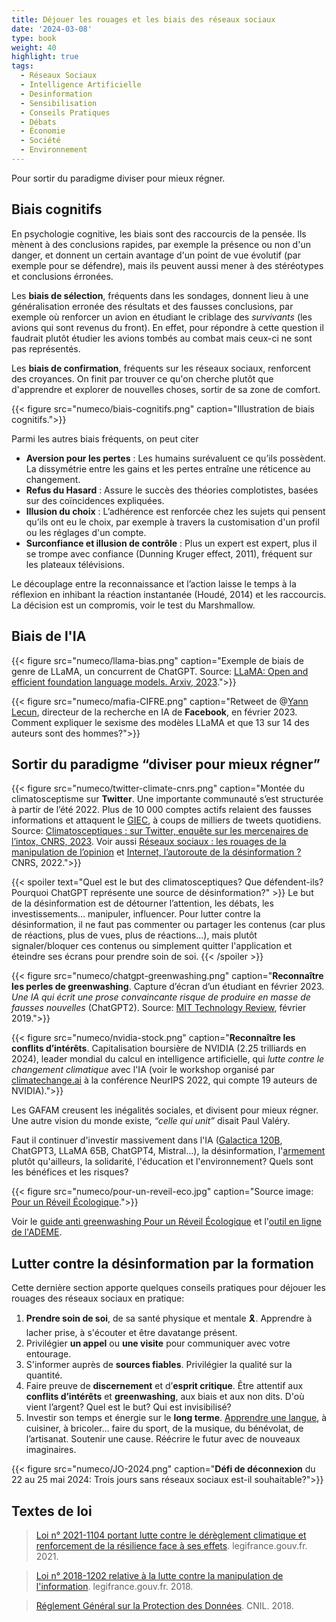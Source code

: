 ```yaml
---
title: Déjouer les rouages et les biais des réseaux sociaux
date: '2024-03-08'
type: book
weight: 40
highlight: true
tags:
  - Réseaux Sociaux
  - Intelligence Artificielle
  - Desinformation
  - Sensibilisation
  - Conseils Pratiques
  - Débats
  - Économie
  - Société
  - Environnement
---
```


Pour sortir du paradigme diviser pour mieux régner.

<!--more-->

## Biais cognitifs

En psychologie cognitive, les biais sont des raccourcis de la pensée.
Ils mènent à des conclusions rapides, par exemple la présence ou non d'un danger, et donnent un certain avantage d'un point de vue évolutif (par exemple pour se défendre), mais ils peuvent aussi mener à des stéréotypes et conclusions érronées.

Les <b>biais de sélection</b>, fréquents dans les sondages, donnent lieu à une généralisation erronée des résultats et des fausses conclusions, par exemple où renforcer un avion en étudiant le criblage des <i>survivants</i> (les avions qui sont revenus du front). En effet, pour répondre à cette question il faudrait plutôt étudier les avions tombés au combat mais ceux-ci ne sont pas représentés.

Les <b>biais de confirmation</b>, fréquents sur les réseaux sociaux, renforcent des croyances. On finit par trouver ce qu'on cherche plutôt que d'apprendre et explorer de nouvelles choses, sortir de sa zone de comfort.

{{< figure src="numeco/biais-cognitifs.png" caption="Illustration de biais cognitifs.">}}

Parmi les autres biais fréquents, on peut citer
* <b>Aversion pour les pertes</b> : Les humains surévaluent ce qu’ils possèdent. La dissymétrie entre les gains et les pertes entraîne une réticence au changement. 
* <b>Refus du Hasard</b> : Assure le succès des théories complotistes, basées sur des coïncidences expliquées.
* <b>Illusion du choix</b> : L’adhérence est renforcée chez les sujets qui pensent qu’ils ont eu le choix, par exemple à travers la customisation d'un profil ou les réglages d'un compte.
* <b>Surconfiance et illusion de contrôle</b> : Plus un expert est expert, plus il se trompe avec confiance (Dunning Kruger effect, 2011), fréquent sur les plateaux télévisions. 

Le découplage entre la reconnaissance et l’action laisse le temps à la réflexion en inhibant la réaction instantanée (Houdé, 2014) et les raccourcis. La décision est un compromis, voir le test du Marshmallow. 

## Biais de l'IA

{{< figure src="numeco/llama-bias.png" caption="Exemple de biais de genre de LLaMA, un concurrent de ChatGPT. Source: [LLaMA: Open and efficient foundation language models. Arxiv, 2023](https://arxiv.org/abs/2302.13971).">}}

{{< figure src="numeco/mafia-CIFRE.png" caption="Retweet de @[Yann Lecun](https://twitter.com/ylecun/status/1629845738170597376?lang=en), directeur de la recherche en IA de <b>Facebook</b>, en février 2023. Comment expliquer le sexisme des modèles LLaMA et que 13 sur 14 des auteurs sont des hommes?">}}

## Sortir du paradigme “diviser pour mieux régner”

{{< figure src="numeco/twitter-climate-cnrs.png" caption="Montée du climatosceptisme sur <b>Twitter</b>. Une importante communauté s’est structurée à partir de l’été 2022. Plus de 10 000 comptes actifs relaient des fausses informations et attaquent le [GIEC](https://www.ecologie.gouv.fr/publication-du-6e-rapport-synthese-du-giec), à coups de milliers de tweets quotidiens. Source: [Climatosceptiques : sur Twitter, enquête sur les mercenaires de l’intox, CNRS, 2023](https://lejournal.cnrs.fr/articles/climatosceptiques-sur-twitter-enquete-sur-les-mercenaires-de-lintox). Voir aussi [Réseaux sociaux : les rouages de la manipulation de l’opinion](https://lejournal.cnrs.fr/articles/reseaux-sociaux-les-rouages-de-la-manipulation-de-lopinion) et [Internet, l’autoroute de la désinformation ?](https://lejournal.cnrs.fr/articles/internet-lautoroute-de-la-desinformation) CNRS, 2022.">}}

{{< spoiler text="Quel est le but des climatosceptiques? Que défendent-ils? Pourquoi ChatGPT représente une source de désinformation?" >}}
Le but de la désinformation est de détourner l’attention, les débats, les investissements... manipuler, influencer.
Pour lutter contre la désinformation, il ne faut pas commenter ou partager les contenus (car plus de réactions, plus de vues, plus de réactions...), mais plutôt signaler/bloquer ces contenus ou simplement quitter l'application et éteindre ses écrans pour prendre soin de soi.
{{< /spoiler >}}

{{< figure src="numeco/chatgpt-greenwashing.png" caption="<b>Reconnaître les perles de greenwashing</b>. Capture d’écran d’un étudiant en février 2023. <i>Une IA qui écrit une prose convaincante risque de produire en masse de fausses nouvelles</i> (ChatGPT2). Source: [MIT Technology Review](https://www.technologyreview.com/2019/02/14/137426/an-ai-tool-auto-generates-fake-news-bogus-tweets-and-plenty-of-gibberish/), février 2019.">}}

{{< figure src="numeco/nvidia-stock.png" caption="<b>Reconnaître les conflits d’intérêts</b>. Capitalisation boursière de NVIDIA (2.25 trilliards en 2024), leader mondial du calcul en intelligence artificielle, qui <i>lutte contre le changement climatique</i> avec l'IA (voir le workshop organisé par [climatechange.ai](https://www.climatechange.ai/events/neurips2022) à la conférence NeurIPS 2022, qui compte 19 auteurs de NVIDIA).">}}

Les GAFAM creusent les inégalités sociales, et divisent pour mieux régner. Une autre vision du monde existe, <i>“celle qui unit”</i> disait Paul Valéry.

Faut il continuer d'investir massivement dans l'IA ([Galactica 120B](https://huggingface.co/facebook/galactica-120b), ChatGPT3, LLaMA 65B, ChatGPT4, Mistral...), la désinformation, l'[armement](https://www.reuters.com/technology/davos-2023-ceos-buzz-about-chatgpt-style-ai-world-economic-forum-2023-01-17/) plutôt qu'ailleurs, la solidarité, l'éducation et l'environnement? Quels sont les bénéfices et les risques?

{{< figure src="numeco/pour-un-reveil-eco.jpg" caption="Source image: [Pour un Réveil Écologique](https://pour-un-reveil-ecologique.org/fr/).">}}

Voir le [guide anti greenwashing Pour un Réveil Écologique](https://pour-un-reveil-ecologique.org/fr/les-entreprises-nous-repondent/#guide-anti-greenwashing) et l'[outil en ligne de l'ADEME](https://communication-responsable.ademe.fr/antigreenwashing).

## Lutter contre la désinformation par la formation

Cette dernière section apporte quelques conseils pratiques pour déjouer les rouages des réseaux sociaux en pratique:

1. <b>Prendre soin de soi</b>, de sa santé physique et mentale 🎗. Apprendre à lacher prise, à s'écouter et être davatange présent.
2. Privilégier <b>un appel</b> ou <b>une visite</b> pour communiquer avec votre entourage.
3. S'informer auprès de <b>sources fiables</b>. Privilégier la qualité sur la quantité.
4. Faire preuve de <b>discernement</b> et d’<b>esprit critique</b>. Être attentif aux <b>conflits d’intérêts</b> et <b>greenwashing</b>, aux biais et aux non dits. D'où vient l’argent? Quel est le but? Qui est invisibilisé?
5. Investir son temps et énergie sur le <b>long terme</b>. [Apprendre une langue](https://www.mtpcours.fr/p/language-learning/), à cuisiner, à bricoler… faire du sport, de la musique, du bénévolat, de l’artisanat. Soutenir une cause. Réécrire le futur avec de nouveaux imaginaires.

{{< figure src="numeco/JO-2024.png" caption="<b>Défi de déconnexion</b> du 22 au 25 mai 2024: Trois jours sans réseaux sociaux est-il souhaitable?">}}

## Textes de loi

> [Loi n° 2021-1104 portant lutte contre le dérèglement climatique et renforcement de la résilience face à ses effets](https://www.legifrance.gouv.fr/jorf/id/JORFTEXT000043956924). legifrance.gouv.fr. 2021.

> [Loi n° 2018-1202 relative à la lutte contre la manipulation de l'information](https://www.legifrance.gouv.fr/jorf/id/JORFTEXT000037847559). legifrance.gouv.fr. 2018.

> [Réglement Général sur la Protection des Données](https://www.cnil.fr/fr/rgpd-de-quoi-parle-t-on). CNIL. 2018.
